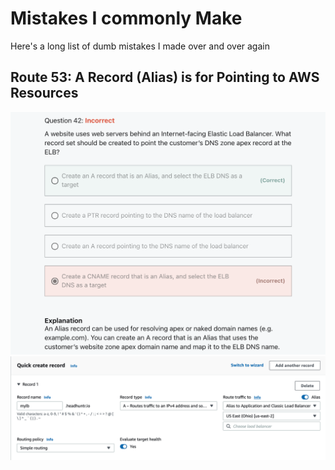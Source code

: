# Mistakes I commonly Make
Here's a long list of dumb mistakes I made over and over again

## Route 53: A Record (Alias) is for Pointing to AWS Resources
![Q1](images/mistake_01a.png)
![Q1](images/mistake_01b.png)
